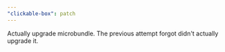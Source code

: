 ```yaml
---
"clickable-box": patch
---
```


Actually upgrade microbundle. The previous attempt forgot didn't actually upgrade it.

